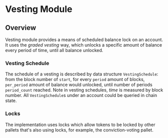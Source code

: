 # Vesting Module

## Overview

Vesting module provides a means of scheduled balance lock on an account. It uses the *graded vesting* way, which unlocks a specific amount of balance every period of time, until all balance unlocked.

### Vesting Schedule

The schedule of a vesting is described by data structure `VestingSchedule`: from the block number of `start`, for every `period` amount of blocks, `per_period` amount of balance would unlocked, until number of periods `period_count` reached. Note in vesting schedules, *time* is measured by block number. All `VestingSchedule`s under an account could be queried in chain state.

### Locks

The implementation uses locks which allow tokens to be locked by other pallets that's also using locks, for example, the conviction-voting pallet.

